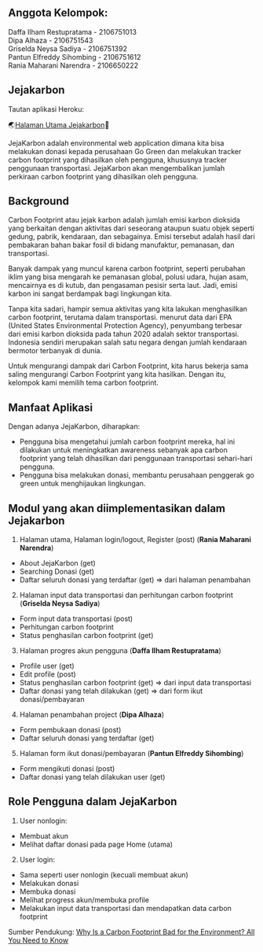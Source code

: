 ## Anggota Kelompok:
Daffa Ilham Restupratama - 2106751013 <br>
Dipa Alhaza - 2106751543 <br>
Griselda Neysa Sadiya - 2106751392 <br>
Pantun Elfreddy Sihombing - 2106751612 <br>
Rania Maharani Narendra - 2106650222 <br>

## Jejakarbon
Tautan aplikasi Heroku:  

🌏[Halaman Utama Jejakarbon](https://jejakarbon.herokuapp.com/)🌳

JejaKarbon adalah environmental web application dimana kita bisa melakukan donasi kepada perusahaan Go Green dan melakukan tracker carbon footprint yang dihasilkan oleh pengguna, khususnya tracker penggunaan transportasi. JejaKarbon akan mengembalikan jumlah perkiraan carbon footprint yang dihasilkan oleh pengguna.   

## Background
Carbon Footprint atau jejak karbon adalah jumlah emisi karbon dioksida yang berkaitan dengan aktivitas dari seseorang ataupun suatu objek seperti gedung, pabrik, kendaraan, dan sebagainya. Emisi tersebut adalah hasil dari pembakaran bahan bakar fosil di bidang manufaktur, pemanasan, dan transportasi. 

Banyak dampak yang muncul karena carbon footprint, seperti perubahan iklim yang bisa mengarah ke pemanasan global, polusi udara, hujan asam, mencairnya es di kutub, dan pengasaman pesisir serta laut. Jadi, emisi karbon ini sangat berdampak bagi lingkungan kita.

Tanpa kita sadari, hampir semua aktivitas yang kita lakukan menghasilkan carbon footprint, terutama dalam transportasi. menurut data dari EPA (United States Environmental Protection Agency), penyumbang terbesar dari emisi karbon dioksida pada tahun 2020 adalah sektor transportasi. Indonesia sendiri merupakan salah satu negara dengan jumlah kendaraan bermotor terbanyak di dunia. 

Untuk mengurangi dampak dari Carbon Footprint,  kita harus bekerja sama saling mengurangi Carbon Footprint yang kita hasilkan. Dengan itu, kelompok kami memilih tema carbon footprint. 

## Manfaat Aplikasi
Dengan adanya JejaKarbon, diharapkan:
- Pengguna bisa mengetahui jumlah carbon footprint mereka, hal ini dilakukan untuk meningkatkan awareness sebanyak apa carbon footprint yang telah dihasilkan dari penggunaan transportasi sehari-hari pengguna.
- Pengguna bisa melakukan donasi, membantu perusahaan penggerak go green untuk menghijaukan lingkungan.

## Modul yang akan diimplementasikan dalam Jejakarbon
1) Halaman utama, Halaman login/logout, Register (post) (**Rania Maharani Narendra**)
  - About JejaKarbon (get)
- Searching Donasi (get)
- Daftar seluruh donasi yang terdaftar (get) => dari halaman penambahan
2) Halaman input data transportasi dan perhitungan carbon footprint (**Griselda Neysa Sadiya**)
- Form input data transportasi (post)
- Perhitungan carbon footprint 
- Status penghasilan carbon footprint (get)
3) Halaman progres akun pengguna (**Daffa Ilham Restupratama**)
- Profile user (get)
- Edit profile (post)
- Status penghasilan carbon footprint (get) => dari input data transportasi
- Daftar donasi yang telah dilakukan (get) => dari form ikut donasi/pembayaran
4) Halaman penambahan project (**Dipa Alhaza**)
- Form pembukaan donasi (post)
- Daftar seluruh donasi yang terdaftar (get)
5) Halaman form ikut donasi/pembayaran (**Pantun Elfreddy Sihombing**)
- Form mengikuti donasi (post)
- Daftar donasi yang telah dilakukan user (get)

## Role Pengguna dalam JejaKarbon
1) User nonlogin:
- Membuat akun
- Melihat daftar donasi pada page Home (utama)
2) User login:
- Sama seperti user nonlogin (kecuali membuat akun)
- Melakukan donasi
- Membuka donasi
- Melihat progress akun/membuka profile
- Melakukan input data transportasi dan mendapatkan data carbon footprint  

Sumber Pendukung:
[Why Is a Carbon Footprint Bad for the Environment? All You Need to Know](https://impactful.ninja/why-is-a-carbon-footprint-bad-for-the-environment/#:~:text=Our%20carbon%20footprint%20has%20a,of%20glaciers%20and%20polar%20ice)
